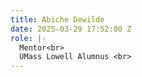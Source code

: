 ```yaml
---
title: Abiche Dewilde
date: 2025-03-29 17:52:00 Z
role: |-
  Mentor<br>
  UMass Lowell Alumnus <br>
---
```


